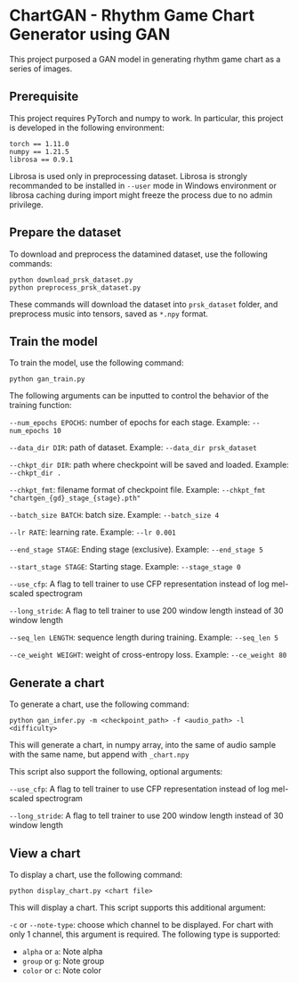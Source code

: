 # ChartGAN - Rhythm Game Chart Generator using GAN

This project purposed a GAN model in generating rhythm game chart as a series of images.

## Prerequisite

This project requires PyTorch and numpy to work. In particular, this project is developed in the following environment:
```
torch == 1.11.0
numpy == 1.21.5
librosa == 0.9.1
```
Librosa is used only in preprocessing dataset. Librosa is strongly recommanded to be installed in `--user` mode in Windows environment or librosa caching during import might freeze the process due to no admin privilege.

## Prepare the dataset

To download and preprocess the datamined dataset, use the following commands:
```
python download_prsk_dataset.py
python preprocess_prsk_dataset.py
```
These commands will download the dataset into `prsk_dataset` folder, and preprocess music into tensors, saved as `*.npy` format.

## Train the model

To train the model, use the following command:
```
python gan_train.py
```
The following arguments can be inputted to control the behavior of the training function:

`--num_epochs EPOCHS`: number of epochs for each stage. Example: `--num_epochs 10`

`--data_dir DIR`: path of dataset. Example: `--data_dir prsk_dataset`

`--chkpt_dir DIR`: path where checkpoint will be saved and loaded. Example: `--chkpt_dir .`

`--chkpt_fmt`: filename format of checkpoint file. Example: `--chkpt_fmt "chartgen_{gd}_stage_{stage}.pth"`

`--batch_size BATCH`: batch size. Example: `--batch_size 4`

`--lr RATE`: learning rate. Example: `--lr 0.001`

`--end_stage STAGE`: Ending stage (exclusive). Example: `--end_stage 5`

`--start_stage STAGE`: Starting stage. Example: `--stage_stage 0`

`--use_cfp`: A flag to tell trainer to use CFP representation instead of log mel-scaled spectrogram

`--long_stride`: A flag to tell trainer to use 200 window length instead of 30 window length

`--seq_len LENGTH`: sequence length during training. Example: `--seq_len 5`

`--ce_weight WEIGHT`: weight of cross-entropy loss. Example: `--ce_weight 80`

## Generate a chart

To generate a chart, use the following command:
```
python gan_infer.py -m <checkpoint_path> -f <audio_path> -l <difficulty>
```
This will generate a chart, in numpy array, into the same of audio sample with the same name, but append with `_chart.npy`

This script also support the following, optional arguments:

`--use_cfp`: A flag to tell trainer to use CFP representation instead of log mel-scaled spectrogram

`--long_stride`: A flag to tell trainer to use 200 window length instead of 30 window length

## View a chart

To display a chart, use the following command:
```
python display_chart.py <chart file>
```
This will display a chart. This script supports this additional argument:

`-c` or `--note-type`: choose which channel to be displayed. For chart with only 1 channel, this argument is required. The following type is supported:

- `alpha` or `a`: Note alpha
- `group` or `g`: Note group
- `color` or `c`: Note color
